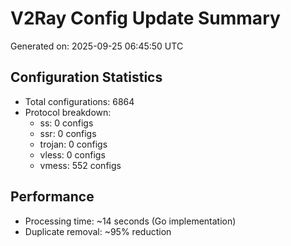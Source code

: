 # V2Ray Config Update Summary
Generated on: 2025-09-25 06:45:50 UTC

## Configuration Statistics
- Total configurations: 6864
- Protocol breakdown:
  - ss: 0 configs
  - ssr: 0 configs
  - trojan: 0 configs
  - vless: 0 configs
  - vmess: 552 configs

## Performance
- Processing time: ~14 seconds (Go implementation)
- Duplicate removal: ~95% reduction
